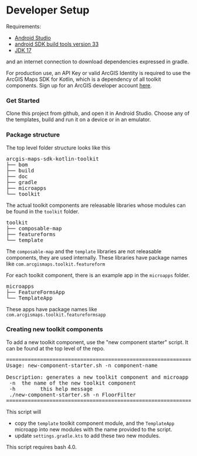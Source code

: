 # Developer Setup

Requirements: 

* [Android Studio](https://developer.android.com/studio)
* [android SDK build tools version 33](https://developer.android.com/about/versions/13/setup-sdk#:~:text=Click%20Tools%20%3E%20SDK%20Manager.,OK%20to%20install%20the%20SDK.)
* [JDK 17](https://adoptium.net/temurin/releases/)

and an internet connection to download dependencies expressed in gradle.

For production use, an API Key or valid ArcGIS Identity is required to use the ArcGIS Maps SDK for Kotlin, which is a dependency of all toolkit components.
Sign up for an ArcGIS developer account [here](https://developers.arcgis.com/sign-up).

### Get Started

Clone this project from github, and open it in Android Studio. Choose any of the templates, build and run it on a device or in an emulator.

### Package structure
The top level folder structure looks like this
<pre>
arcgis-maps-sdk-kotlin-toolkit
├── bom
├── build
├── doc
├── gradle
├── microapps
└── toolkit
</pre>

The actual toolkit components are releasable libraries whose modules can be found in the `toolkit` folder.

<pre>
toolkit
├── composable-map
├── featureforms
└── template
</pre>

The `composable-map` and the `template` libraries are not releasable components, they are used internally.
These libraries have package names like `com.arcgismaps.toolkit.featureform`

For each toolkit component, there is an example app in the `microapps` folder.

<pre>
microapps
├── FeatureFormsApp
└── TemplateApp
</pre>

These apps have package names like `com.arcgismaps.toolkit.featureformsapp`

### Creating new toolkit components

To add a new toolkit component, use the  "new component starter" script. It can be found at the top level of the repo.

<pre>
================================================================================
Usage: new-component-starter.sh -n component-name

Description: generates a new toolkit component and microapp with the given name
 -n <name> the name of the new toolkit component
 -h        this help message
 ./new-component-starter.sh -n FloorFilter
================================================================================
</pre>

This script will 
* copy the `template` toolkit component module, and the `TemplateApp` microapp into new modules with the name provided to the script.
* update `settings.gradle.kts` to add these two new modules.

This script requires bash 4.0.
